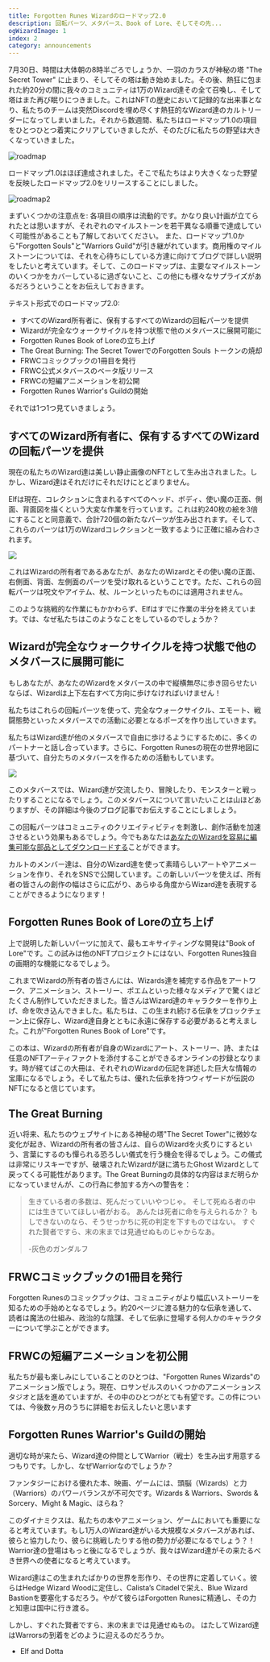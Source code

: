 ```yaml
---
title: Forgotten Runes Wizardのロードマップ2.0
description: 回転パーツ、メタバース、Book of Lore、そしてその先...
ogWizardImage: 1
index: 2
category: announcements
---
```


7月30日、時間は大体朝の8時半ごろでしょうか、一羽のカラスが神秘の塔 "The Secret Tower" に止まり、そしてその塔は動き始めました。その後、熱狂に包まれた約20分の間に我々のコミュニティは1万のWizard達その全て召喚し、そして塔はまた再び眠りにつきました。これはNFTの歴史において記録的な出来事となり、私たちのチームは突然Discordを埋め尽くす熱狂的なWizard達のカルトリーダーになってしまいました。それから数週間、私たちはロードマップ1.0の項目をひとつひとつ着実にクリアしていきましたが、そのたびに私たちの野望は大きくなっていきました。

![roadmap](https://user-images.githubusercontent.com/70826742/130158226-57424412-0088-4270-9482-f517a858dd9a.png)

ロードマップ1.0はほぼ達成されました。そこで私たちはより大きくなった野望を反映したロードマップ2.0をリリースすることにしました。

![roadmap2](https://user-images.githubusercontent.com/70826742/130158243-ad5c15ba-81ac-4d3b-a473-f1b83bc7aec4.png)

まずいくつかの注意点を:
各項目の順序は流動的です。かなり良い計画が立てられたとは思いますが、それぞれのマイルストーンを若干異なる順番で達成していく可能性があることも了解しておいてください。
また、ロードマップ1.0から"Forgotten Souls"と"Warriors Guild"が引き継がれています。商用権のマイルストーンについては、それを心待ちにしている方達に向けてブログで詳しい説明をしたいと考えています。そして、このロードマップは、主要なマイルストーンのいくつかをカバーしているに過ぎないこと、この他にも様々なサプライズがあるだろうということをお伝えしておきます。

テキスト形式でのロードマップ2.0:

- すべてのWizard所有者に、保有するすべてのWizardの回転パーツを提供
- Wizardが完全なウォークサイクルを持つ状態で他のメタバースに展開可能に
- Forgotten Runes Book of Loreの立ち上げ
- The Great Burning: The Secret TowerでのForgotten Souls トークンの焼却
- FRWCコミックブックの1冊目を発行
- FRWC公式メタバースのベータ版リリース
- FRWCの短編アニメーションを初公開
- Forgotten Runes Warrior's Guildの開始
 
それでは1つ1つ見ていきましょう。

## すべてのWizard所有者に、保有するすべてのWizardの回転パーツを提供

現在の私たちのWizard達は美しい静止画像のNFTとして生み出されました。しかし、Wizard達はそれだけにそれだけにとどまりません。
 
Elfは現在、コレクションに含まれるすべてのヘッド、ボディ、使い魔の正面、側面、背面図を描くという大変な作業を行っています。これは約240枚の絵を3倍にすることと同意義で、合計720個の新たなパーツが生み出されます。そして、これらのパーツは1万のWizardコレクションと一致するように正確に組み合わされます。

![](https://i.imgur.com/yDy4XJz.gif)

これはWizardの所有者であるあなたが、あなたのWizardとその使い魔の正面、右側面、背面、左側面のパーツを受け取れるということです。ただ、これらの回転パーツは呪文やアイテム、杖、ルーンといったものには適用されません。

このような挑戦的な作業にもかかわらず、Elfはすでに作業の半分を終えています。では、なぜ私たちはこのようなことをしているのでしょうか？

## Wizardが完全なウォークサイクルを持つ状態で他のメタバースに展開可能に

もしあなたが、あなたのWizardをメタバースの中で縦横無尽に歩き回らせたいならば、Wizardは上下左右すべて方向に歩けなければいけません！

私たちはこれらの回転パーツを使って、完全なウォークサイクル、エモート、戦闘態勢といったメタバースでの活動に必要となるポーズを作り出していきます。

私たちはWizard達が他のメタバースで自由に歩けるようにするために、多くのパートナーと話し合っています。さらに、Forgotten Runesの現在の世界地図に基づいて、自分たちのメタバースを作るための活動もしています。

![](https://i.imgur.com/ku9ZiuW.png)

このメタバースでは、Wizard達が交流したり、冒険したり、モンスターと戦ったりすることになるでしょう。このメタバースについて言いたいことは山ほどありますが、その詳細は今後のブログ記事でお伝えすることにしましょう。

この回転パーツはコミュニティのクリエイティビティを刺激し、創作活動を加速させるという効果もあるでしょう。今でもあなたは[あなたのWizardを容易に編集可能な部品としてダウンロードする](/posts/how-to-use-aseprite-for-wizards)ことができます。

カルトのメンバー達は、自分のWizard達を使って素晴らしいアートやアニメーションを作り、それをSNSで公開しています。この新しいパーツを使えば、所有者の皆さんの創作の幅はさらに広がり、あらゆる角度からWizard達を表現することができるようになります！

## Forgotten Runes Book of Loreの立ち上げ

上で説明した新しいパーツに加えて、最もエキサイティングな開発は"Book of Lore"です。この試みは他のNFTプロジェクトにはない、Forgotten Runes独自の画期的な機能になるでしょう。

これまでWizardの所有者の皆さんには、Wizards達を補完する作品をアートワーク、アニメーション、ストーリー、ポエムといった様々なメディアで驚くほどたくさん制作していただきました。皆さんはWizard達のキャラクターを作り上げ、命を吹き込んできました。私たちは、この生まれ続ける伝承をブロックチェーン上に保存し、Wizard達自身とともに永遠に保存する必要があると考えました。これが"Forgotten Runes Book of Lore"です。

この本は、Wizardの所有者が自身のWizardにアート、ストーリー、詩、または任意のNFTアーティファクトを添付することができるオンラインの抄録となります。時が経てばこの大冊は、それぞれのWizardの伝記を詳述した巨大な情報の宝庫になるでしょう。そして私たちは、優れた伝承を持つウィザードが伝説のNFTになると信じています。

## The Great Burning

近い将来、私たちのウェブサイトにある神秘の塔"The Secret Tower"に微妙な変化が起き、Wizardの所有者の皆さんは、自らのWizardを火炙りにするという、言葉にするのも憚られる恐ろしい儀式を行う機会を得るでしょう。この儀式は非常にリスキーですが、破壊されたWizardが謎に満ちたGhost Wizardとして戻ってくる可能性があります。The Great Burningの具体的な内容はまだ明らかになっていませんが、この行為に参加する方への警告を：
> 生きている者の多数は、死んだっていいやつじゃ。
> そして死ぬる者の中には生きていてほしい者がおる。
> あんたは死者に命を与えられるか？
> もしできないのなら、そうせっかちに死の判定を下すものではない。
> すぐれた賢者ですら、末の末までは見通せぬものじゃからなあ。
>
>-灰色のガンダルフ

## FRWCコミックブックの1冊目を発行

Forgotten Runesのコミックブックは、コミュニティがより幅広いストーリーを知るための手始めとなるでしょう。約20ページに渡る魅力的な伝承を通して、読者は魔法の仕組み、政治的な陰謀、そして伝承に登場する何人かのキャラクターについて学ぶことができます。

## FRWCの短編アニメーションを初公開

私たちが最も楽しみにしていることのひとつは、"Forgotten Runes Wizards"のアニメーション版でしょう。現在、ロサンゼルスのいくつかのアニメーションスタジオと話を進めていますが、その中のひとつがとても有望です。この件については、今後数ヶ月のうちに詳細をお伝えしたいと思います

## Forgotten Runes Warrior's Guildの開始

適切な時が来たら、Wizard達の仲間としてWarrior（戦士）を生み出す用意するつもりです。しかし、なぜWarriorなのでしょうか？

ファンタジーにおける優れた本、映画、ゲームには、頭脳（Wizards）と力（Warriors）のパワーバランスが不可欠です。Wizards & Warriors、Swords & Sorcery、Might & Magic、ほらね？

このダイナミクスは、私たちの本やアニメーション、ゲームにおいても重要になると考えています。もし1万人のWizard達がいる大規模なメタバースがあれば、彼らと協力したり、彼らに挑戦したりする他の勢力が必要になるでしょう？！
Warrior達の登場はもっと後になるでしょうが、我々はWizard達がその来たるべき世界への使者になると考えています。

Wizard達はこの生まれたばかりの世界を形作り、その世界に定着していく。彼らはHedge Wizard Woodに定住し、Calista’s Citadelで栄え、Blue Wizard Bastionを要塞化するだろう。やがて彼らはForgotten Runesに精通し、その力と知恵は国中に行き渡る。

しかし、すぐれた賢者ですら、末の末までは見通せぬもの。
はたしてWizard達はWarrorsの到着をどのように迎えるのだろうか。

- Elf and Dotta
